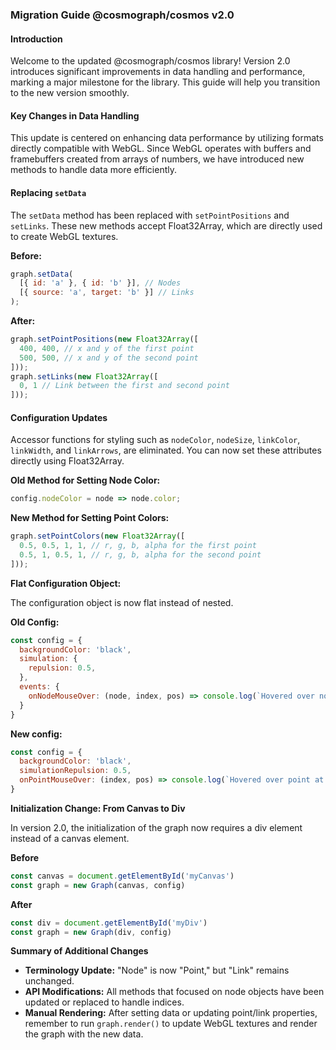 ### Migration Guide @cosmograph/cosmos v2.0 

#### Introduction

Welcome to the updated @cosmograph/cosmos library! Version 2.0 introduces significant improvements in data handling and performance, marking a major milestone for the library. This guide will help you transition to the new version smoothly.

#### Key Changes in Data Handling

This update is centered on enhancing data performance by utilizing formats directly compatible with WebGL. Since WebGL operates with buffers and framebuffers created from arrays of numbers, we have introduced new methods to handle data more efficiently.

#### Replacing `setData`

The `setData` method has been replaced with `setPointPositions` and `setLinks`. These new methods accept Float32Array, which are directly used to create WebGL textures.

**Before:**
```js
graph.setData(
  [{ id: 'a' }, { id: 'b' }], // Nodes
  [{ source: 'a', target: 'b' }] // Links
);
```

**After:**
```js
graph.setPointPositions(new Float32Array([
  400, 400, // x and y of the first point
  500, 500, // x and y of the second point
]));
graph.setLinks(new Float32Array([
  0, 1 // Link between the first and second point
]));
```

#### Configuration Updates

Accessor functions for styling such as `nodeColor`, `nodeSize`, `linkColor`, `linkWidth`, and `linkArrows`, are eliminated. You can now set these attributes directly using Float32Array.

**Old Method for Setting Node Color:**
```js
config.nodeColor = node => node.color;
```

**New Method for Setting Point Colors:**
```js
graph.setPointColors(new Float32Array([
  0.5, 0.5, 1, 1, // r, g, b, alpha for the first point
  0.5, 1, 0.5, 1, // r, g, b, alpha for the second point
]));
```

**Flat Configuration Object:**

The configuration object is now flat instead of nested.

**Old Config:**
```js
const config = {
  backgroundColor: 'black',
  simulation: {
    repulsion: 0.5,
  },
  events: {
    onNodeMouseOver: (node, index, pos) => console.log(`Hovered over node ${node.id}`)
  }
}
```

**New config:**
```js
const config = {
  backgroundColor: 'black',
  simulationRepulsion: 0.5,
  onPointMouseOver: (index, pos) => console.log(`Hovered over point at index ${index}`);
}
```

**Initialization Change: From Canvas to Div**

In version 2.0, the initialization of the graph now requires a div element instead of a canvas element.

**Before**
```js
const canvas = document.getElementById('myCanvas')
const graph = new Graph(canvas, config)
```

**After**
```js
const div = document.getElementById('myDiv')
const graph = new Graph(div, config)
```

**Summary of Additional Changes**

- **Terminology Update:** "Node" is now "Point," but "Link" remains unchanged.
- **API Modifications:** All methods that focused on node objects have been updated or replaced to handle indices.
- **Manual Rendering:** After setting data or updating point/link properties, remember to run `graph.render()` to update WebGL textures and render the graph with the new data.

